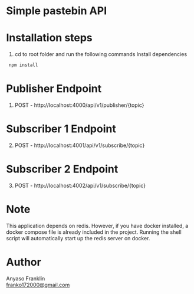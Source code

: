 # Simple pastebin API

# Installation steps
1. cd to root folder and run the following commands
Install dependencies
```bash
 npm install
```


# Publisher Endpoint
1. POST - http://localhost:4000/api/v1/publisher/{topic}
# Subscriber 1 Endpoint
2. POST - http://localhost:4001/api/v1/subscribe/{topic}
# Subscriber 2 Endpoint
3. POST - http://localhost:4002/api/v1/subscribe/{topic}

# Note
This application depends on redis. However, if you have docker installed, a docker compose file is already included in the project. Running the shell script will automatically start up the redis server on docker.

# Author
Anyaso Franklin <br />
franko172000@gmail.com



